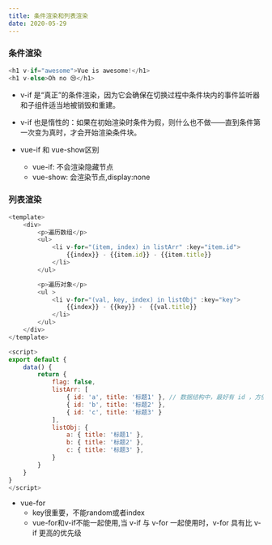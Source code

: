 ```yaml
---
title: 条件渲染和列表渲染
date: 2020-05-29
---
```


### 条件渲染

```js
<h1 v-if="awesome">Vue is awesome!</h1>
<h1 v-else>Oh no 😢</h1>

```
- v-if 是“真正”的条件渲染，因为它会确保在切换过程中条件块内的事件监听器和子组件适当地被销毁和重建。
- v-if 也是惰性的：如果在初始渲染时条件为假，则什么也不做——直到条件第一次变为真时，才会开始渲染条件块。

- vue-if 和 vue-show区别
    * vue-if: 不会渲染隐藏节点
    * vue-show: 会渲染节点,display:none


### 列表渲染

```js
<template>
    <div>
        <p>遍历数组</p>
        <ul>
            <li v-for="(item, index) in listArr" :key="item.id">
                {{index}} - {{item.id}} - {{item.title}}
            </li>
        </ul>

        <p>遍历对象</p>
        <ul >
            <li v-for="(val, key, index) in listObj" :key="key">
                {{index}} - {{key}} -  {{val.title}}
            </li>
        </ul>
    </div>
</template>

<script>
export default {
    data() {
        return {
            flag: false,
            listArr: [
                { id: 'a', title: '标题1' }, // 数据结构中，最好有 id ，方便使用 key
                { id: 'b', title: '标题2' },
                { id: 'c', title: '标题3' }
            ],
            listObj: {
                a: { title: '标题1' },
                b: { title: '标题2' },
                c: { title: '标题3' },
            }
        }
    }
}
</script>

```



- vue-for
    * key很重要，不能random或者index
    * vue-for和v-if不能一起使用,当 v-if 与 v-for 一起使用时，v-for 具有比 v-if 更高的优先级